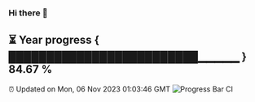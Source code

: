 ### Hi there 👋
⏳ Year progress { █████████████████████████▁▁▁▁▁ } 84.67 %
---
⏰ Updated on Mon, 06 Nov 2023 01:03:46 GMT
![Progress Bar CI](https://github.com/liununu/liununu/workflows/Progress%20Bar%20CI/badge.svg)
